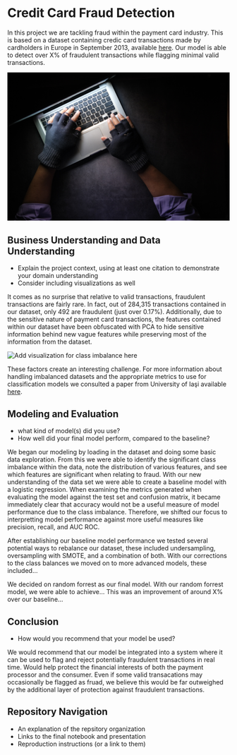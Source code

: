 # Credit Card Fraud Detection
In this project we are tackling fraud within the payment card industry. This is based on a dataset containing credic card transactions made by cardholders in Europe in September 2013, available [here](https://www.kaggle.com/datasets/mlg-ulb/creditcardfraud). Our model is able to detect over X% of fraudulent transactions while flagging minimal valid transactions.

![Hacker stealing data](Images/fraudster.jpg)

## Business Understanding and Data Understanding
- Explain the project context, using at least one citation to demonstrate your domain understanding
- Consider including visualizations as well

It comes as no surprise that relative to valid transactions, fraudulent transactions are fairly rare. In fact, out of 284,315 transactions contained in our dataset, only 492 are fraudulent (just over 0.17%). Additionally, due to the sensitive nature of payment card transactions, the features contained within our dataset have been obfuscated with PCA to hide sensitive information behind new vague features while preserving most of the information from the dataset.

![Add visualization for class imbalance here]()

These factors create an interesting challenge. For more information about handling imbalanced datasets and the appropriate metrics to use for classification models we consulted a paper from University of Iaşi available [here](339986048_Methods_of_Handling_Unbalanced_Datasets_in_Credit_Card_Fraud_Detection).

## Modeling and Evaluation
- what kind of model(s) did you use?
- How well did your final model perform, compared to the baseline?

We began our modeling by loading in the dataset and doing some basic data exploration. From this we were able to identify the significant class imbalance within the data, note the distribution of various features, and see which features are significant when relating to fraud. With our new understanding of the data set we were able to create a baseline model with a logistic regression. When examining the metrics generated when evaluating the model against the test set and confusion matrix, it became immediately clear that accuracy would not be a useful measure of model performance due to the class imbalance. Therefore, we shifted our focus to interpretting model performance against more useful measures like precision, recall, and AUC ROC.

After establishing our baseline model performance we tested several potential ways to rebalance our dataset, these included undersampling, oversampling with SMOTE, and a combination of both. With our corrections to the class balances we moved on to more advanced models, these included...

We decided on random forrest as our final model. With our random forrest model, we were able to achieve... This was an improvement of around X% over our baseline...

## Conclusion
- How would you recommend that your model be used?

We would recommend that our model be integrated into a system where it can be used to flag and reject potentially fraudulent transactions in real time. Would help protect the financial interests of both the payment processor and the consumer. Even if some valid transacations may occasionally be flagged as fruad, we believe this would be far outweighed by the additional layer of protection against fraudulent transactions.

## Repository Navigation
- An explanation of the repsitory organization
- Links to the final notebook and presentation
- Reproduction instructions (or a link to them)
